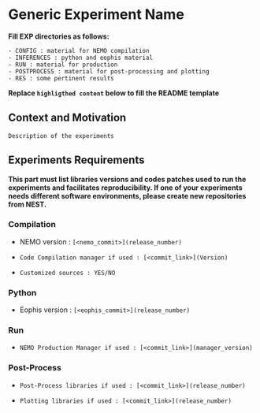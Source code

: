 # Generic Experiment Name

**Fill EXP directories as follows:**

	- CONFIG : material for NEMO compilation
	- INFERENCES : python and eophis material
	- RUN : material for production
	- POSTPROCESS : material for post-processing and plotting
	- RES : some pertinent results

**Replace `highligthed content` below to fill the README template**

## Context and Motivation

`Description of the experiments`

## Experiments Requirements

**This part must list libraries versions and codes patches used to run the experiments and facilitates reproducibility.
If one of your experiments needs different software environments, please create new repositories from NEST.**

### Compilation

- NEMO version : `[<nemo_commit>](release_number)`

- `Code Compilation manager if used : [<commit_link>](Version)`

- `Customized sources : YES/NO`


### Python

- Eophis version : `[<eophis_commit>](release_number)`


### Run

- `NEMO Production Manager if used : [<commit_link>](manager_version)`


### Post-Process

- `Post-Process libraries if used : [<commit_link>](release_number)`
  
- `Plotting libraries if used : [<commit_link>](release_number)`


